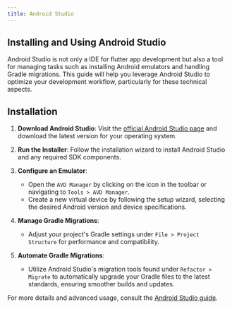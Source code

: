 ```yaml
---
title: Android Studio
---
```


## Installing and Using Android Studio

Android Studio is not only a IDE for flutter app development but also a tool for managing tasks such as installing Android emulators and handling Gradle migrations. This guide will help you leverage Android Studio to optimize your development workflow, particularly for these technical aspects.

## Installation

1. **Download Android Studio**: Visit the [official Android Studio page](https://developer.android.com/studio) and download the latest version for your operating system.

2. **Run the Installer**: Follow the installation wizard to install Android Studio and any required SDK components.

3. **Configure an Emulator**:
   - Open the `AVD Manager` by clicking on the icon in the toolbar or navigating to `Tools > AVD Manager`.
   - Create a new virtual device by following the setup wizard, selecting the desired Android version and device specifications.

4. **Manage Gradle Migrations**:
   - Adjust your project's Gradle settings under `File > Project Structure` for performance and compatibility.

5. **Automate Gradle Migrations**:
   - Utilize Android Studio's migration tools found under `Refactor > Migrate` to automatically upgrade your Gradle files to the latest standards, ensuring smoother builds and updates.

For more details and advanced usage, consult the [Android Studio guide](https://developer.android.com/studio/intro).

